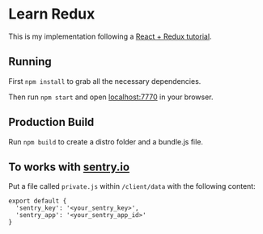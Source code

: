 # Learn Redux

This is my implementation following a [React + Redux tutorial](https://learnredux.com).

## Running

First `npm install` to grab all the necessary dependencies.

Then run `npm start` and open <localhost:7770> in your browser.

## Production Build

Run `npm build` to create a distro folder and a bundle.js file.

## To works with [sentry.io](https://sentry.io)

Put a file called `private.js` within `/client/data` with the following content:

```
export default {
  'sentry_key': '<your_sentry_key>',
  'sentry_app': '<your_sentry_app_id>'
}
```

